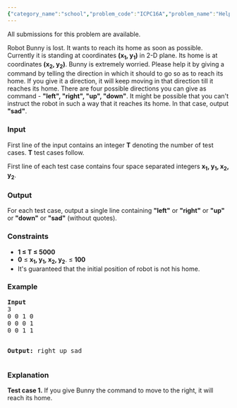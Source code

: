 ```yaml
---
{"category_name":"school","problem_code":"ICPC16A","problem_name":"Help Lost Robot!","languages_supported":{"0":"C","1":"CPP14","2":"JAVA","3":"PYTH","4":"PYTH 3.4"},"max_timelimit":2,"source_sizelimit":50000,"problem_author":"admin3","problem_tester":null,"date_added":"18-10-2016","tags":{"0":"admin3"},"time":{"view_start_date":1477153800,"submit_start_date":1477153800,"visible_start_date":1477153800,"end_date":1735669800},"layout":"problem"}
---
```

<span class="solution-visible-txt">All submissions for this problem are available.</span><p>Robot Bunny is lost. It wants to reach its home as soon as possible. Currently it is standing at coordinates <b>(x<sub>1</sub>, y<sub>1</sub>)</b> in 2-D plane. Its home is at coordinates <b>(x<sub>2</sub>, y<sub>2</sub>)</b>. Bunny is extremely worried. Please help it by giving a command by telling the direction in which it should to go so as to reach its home. If you give it a direction, it will keep moving in that direction till it reaches its home. There are four possible directions you can give as command - <b>"left", "right", "up", "down"</b>. It might be possible that you can't instruct the robot in such a way that it reaches its home. In that case, output <b>"sad"</b>.
</p>

<h3>Input</h3>
<p>First line of the input contains an integer <b>T</b> denoting the number of test cases. <b>T</b> test cases follow.</p>
<p>First line of each test case contains four space separated integers <b>x<sub>1</sub>, y<sub>1</sub>, x<sub>2</sub>, y<sub>2</sub></b>.</p>

<h3>Output</h3>
<p>For each test case, output a single line containing <b>"left"</b> or <b>"right"</b> or <b>"up"</b> or <b>"down"</b> or <b>"sad"</b> (without quotes).</p>


<h3>Constraints</h3>
<ul>
<li><b>1 ≤ T ≤ 5000</b></li>
<li><b>0</sup></b> ≤  <b>x<sub>1</sub>, y<sub>1</sub>, x<sub>2</sub>, y<sub>2</sub></b>. ≤ <b>100</b></li>
<li>It's guaranteed that the initial position of robot is not his home.</li>
</ul>

<h3>Example</h3>
<pre><b>Input</b>
3
0 0 1 0
0 0 0 1
0 0 1 1

<b>Output:</b>
right
up
sad
</pre>


<h3>Explanation</h3>
<p><b>Test case 1.</b> If you give Bunny the command to move to the right, it will reach its home.</p>